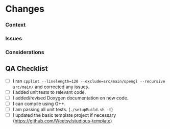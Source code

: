 # Changes

### Context
<!--- Give a brief description of your changes. -->

### Issues
<!--- List any relevant GitHub issues this PR is addressing here. -->

### Considerations
<!--- If any major decisions, breaking changes, or redesigns were made, describe them here. Give a brief summary describing how you came to this conclusion. -->

## QA Checklist

- [ ] I ran `cpplint --linelength=120 --exclude=src/main/opengl --recursive src/main/` and corrected any issues.
- [ ] I added unit tests to relevant code.
- [ ] I added/revised Doxygen documentation on new code.
- [ ] I can compile using G++.
- [ ] I am passing all unit tests. (`./setupBuild.sh -t`)
- [ ] I updated the basic template project if necessary (https://github.com/Weetsy/studious-template)
